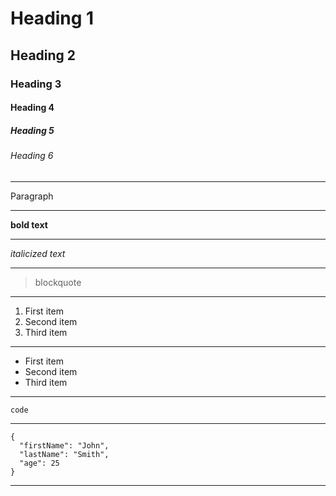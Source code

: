 # Heading 1

## Heading 2

### Heading 3

#### Heading 4
##### Heading 5
###### Heading 6

---

Paragraph

---



**bold text**

---


*italicized text*

---



> blockquote

---




1. First item
2. Second item
3. Third item

---



- First item
- Second item
- Third item

---



`code`


---


```
{
  "firstName": "John",
  "lastName": "Smith",
  "age": 25
}
```

---


